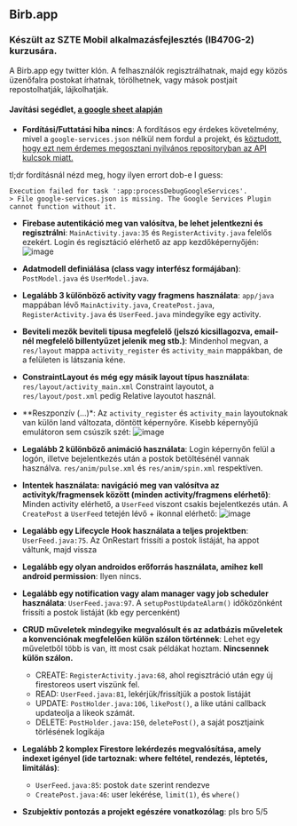 ## Birb.app

### Készült az SZTE Mobil alkalmazásfejlesztés (IB470G-2) kurzusára.

A Birb.app egy twitter klón. 
A felhasználók regisztrálhatnak, majd egy közös üzenőfalra postokat írhatnak, törölhetnek, vagy mások postjait repostolhatják, lájkolhatják.

#### Javítási segédlet, [a google sheet alapján](https://docs.google.com/spreadsheets/d/1EjF3BcORhPtaLhDuegIORdjlUkcDQRfUdq1m6Tpxc48)

- **Fordítási/Futtatási hiba nincs**: A fordításos egy érdekes követelmény, mivel a `google-services.json` nélkül nem fordul a projekt, és [köztudott, hogy ezt nem érdemes megosztani nyilvános repositoryban az API kulcsok miatt.](https://stackoverflow.com/questions/37358340/should-i-add-the-google-services-json-from-firebase-to-my-repository)

tl;dr fordításnál nézd meg, hogy ilyen errort dob-e I guess:
```
Execution failed for task ':app:processDebugGoogleServices'.
> File google-services.json is missing. The Google Services Plugin cannot function without it.
```

- **Firebase autentikáció meg van valósítva, be lehet jelentkezni és regisztrálni**: ``MainActivity.java:35`` és ``RegisterActivity.java`` felelős ezekért. Login és regisztáció elérhető az app kezdőképernyőjén:
![image](https://user-images.githubusercontent.com/80174357/236635719-ca0bcd8e-acf9-4b47-8ec1-26fc49bd824d.png)

- **Adatmodell definiálása (class vagy interfész formájában)**: ``PostModel.java`` és ``UserModel.java``.

- **Legalább 3 különböző activity vagy fragmens használata**: `app/java` mappában lévő ``MainActivity.java``, ``CreatePost.java``, ``RegisterActivity.java`` és ``UserFeed.java`` mindegyike egy activity.

- **Beviteli mezők beviteli típusa megfelelő (jelszó kicsillagozva, email-nél megfelelő billentyűzet jelenik meg stb.)**: Mindenhol megvan, a `res/layout` mappa `activity_register` és `activity_main` mappákban, de a felületen is látszania kéne.

- **ConstraintLayout és még egy másik layout típus használata**: `res/layout/activity_main.xml` Constraint layoutot, a `res/layout/post.xml` pedig Relative layoutot használ.

- **Reszponzív (...)*: Az `activity_register` és `activity_main` layoutoknak van külön land változata, döntött képernyőre. Kisebb képernyőjű emulátoron sem csúszik szét: ![image](https://user-images.githubusercontent.com/80174357/236636496-a7767498-8053-45e5-91a8-5862a327f4c6.png)

- **Legalább 2 különböző animáció használata**: Login képernyőn felül a logón, illetve bejelentkezés után a postok betöltésénél vannak használva. `res/anim/pulse.xml` és `res/anim/spin.xml` respektíven.

- **Intentek használata: navigáció meg van valósítva az activityk/fragmensek között (minden activity/fragmens elérhető)**: Minden activity elérhető, a `UserFeed` viszont csakis bejelentkezés után. A `CreatePost` a `UserFeed` tetején lévő + ikonnal elérhető:
![image](https://user-images.githubusercontent.com/80174357/236636701-0c0550da-d7ec-45d7-aa5c-b46968671b61.png)

- **Legalább egy Lifecycle Hook használata a teljes projektben**: ``UserFeed.java:75``. Az OnRestart frissíti a postok listáját, ha appot váltunk, majd vissza

- **Legalább egy olyan androidos erőforrás használata, amihez kell android permission**: Ilyen nincs.

- **Legalább egy notification vagy alam manager vagy job scheduler használata**: ``UserFeed.java:97``. A ``setupPostUpdateAlarm()`` időközönként frissíti a postok listáját (kb egy percenként)

- **CRUD műveletek mindegyike megvalósult és az adatbázis műveletek a konvenciónak megfelelően külön szálon történnek**:
Lehet egy műveletből több is van, itt most csak példákat hoztam. **Nincsennek külön szálon.**
  - CREATE: ``RegisterActivity.java:68``, ahol regisztráció után egy új firestoreos usert viszünk fel.
  - READ: ``UserFeed.java:81``, lekérjük/frissítjük a postok listáját
  - UPDATE: ``PostHolder.java:106``, ``likePost()``, a like utáni callback updateolja a likeok számát.
  - DELETE: ``PostHolder.java:150``, ``deletePost()``, a saját posztjaink törlésének logikája
  
- **Legalább 2 komplex Firestore lekérdezés megvalósítása, amely indexet igényel (ide tartoznak: where feltétel, rendezés, léptetés, limitálás)**:
  - ``UserFeed.java:85``: postok `date` szerint rendezve
  - ``CreatePost.java:46``: user lekérése, `limit(1)`, és `where()`
  
- **Szubjektív pontozás a projekt egészére vonatkozólag**: pls bro 5/5












